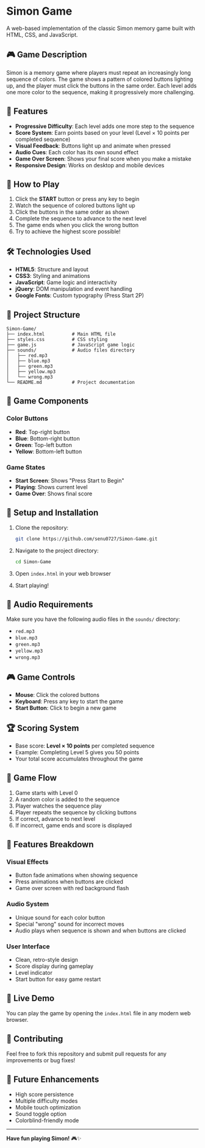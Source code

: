 # Simon Game

A web-based implementation of the classic Simon memory game built with HTML, CSS, and JavaScript.

## 🎮 Game Description

Simon is a memory game where players must repeat an increasingly long sequence of colors. The game shows a pattern of colored buttons lighting up, and the player must click the buttons in the same order. Each level adds one more color to the sequence, making it progressively more challenging.

## 🚀 Features

- **Progressive Difficulty**: Each level adds one more step to the sequence
- **Score System**: Earn points based on your level (Level × 10 points per completed sequence)
- **Visual Feedback**: Buttons light up and animate when pressed
- **Audio Cues**: Each color has its own sound effect
- **Game Over Screen**: Shows your final score when you make a mistake
- **Responsive Design**: Works on desktop and mobile devices

## 🎯 How to Play

1. Click the **START** button or press any key to begin
2. Watch the sequence of colored buttons light up
3. Click the buttons in the same order as shown
4. Complete the sequence to advance to the next level
5. The game ends when you click the wrong button
6. Try to achieve the highest score possible!

## 🛠️ Technologies Used

- **HTML5**: Structure and layout
- **CSS3**: Styling and animations
- **JavaScript**: Game logic and interactivity
- **jQuery**: DOM manipulation and event handling
- **Google Fonts**: Custom typography (Press Start 2P)

## 📁 Project Structure

```
Simon-Game/
├── index.html          # Main HTML file
├── styles.css          # CSS styling
├── game.js             # JavaScript game logic
├── sounds/             # Audio files directory
│   ├── red.mp3
│   ├── blue.mp3
│   ├── green.mp3
│   ├── yellow.mp3
│   └── wrong.mp3
└── README.md           # Project documentation
```

## 🎨 Game Components

### Color Buttons
- **Red**: Top-right button
- **Blue**: Bottom-right button  
- **Green**: Top-left button
- **Yellow**: Bottom-left button

### Game States
- **Start Screen**: Shows "Press Start to Begin"
- **Playing**: Shows current level
- **Game Over**: Shows final score

## 🔧 Setup and Installation

1. Clone the repository:
   ```bash
   git clone https://github.com/senu0727/Simon-Game.git
   ```

2. Navigate to the project directory:
   ```bash
   cd Simon-Game
   ```

3. Open `index.html` in your web browser

4. Start playing!

## 🎵 Audio Requirements

Make sure you have the following audio files in the `sounds/` directory:
- `red.mp3`
- `blue.mp3`
- `green.mp3`
- `yellow.mp3`
- `wrong.mp3`

## 🎮 Game Controls

- **Mouse**: Click the colored buttons
- **Keyboard**: Press any key to start the game
- **Start Button**: Click to begin a new game

## 🏆 Scoring System

- Base score: **Level × 10 points** per completed sequence
- Example: Completing Level 5 gives you 50 points
- Your total score accumulates throughout the game

## 🔄 Game Flow

1. Game starts with Level 0
2. A random color is added to the sequence
3. Player watches the sequence play
4. Player repeats the sequence by clicking buttons
5. If correct, advance to next level
6. If incorrect, game ends and score is displayed

## 🌟 Features Breakdown

### Visual Effects
- Button fade animations when showing sequence
- Press animations when buttons are clicked
- Game over screen with red background flash

### Audio System
- Unique sound for each color button
- Special "wrong" sound for incorrect moves
- Audio plays when sequence is shown and when buttons are clicked

### User Interface
- Clean, retro-style design
- Score display during gameplay
- Level indicator
- Start button for easy game restart

## 🚀 Live Demo

You can play the game by opening the `index.html` file in any modern web browser.

## 🤝 Contributing

Feel free to fork this repository and submit pull requests for any improvements or bug fixes!

## 🎯 Future Enhancements

- High score persistence
- Multiple difficulty modes
- Mobile touch optimization
- Sound toggle option
- Colorblind-friendly mode

---

**Have fun playing Simon!** 🎮✨
